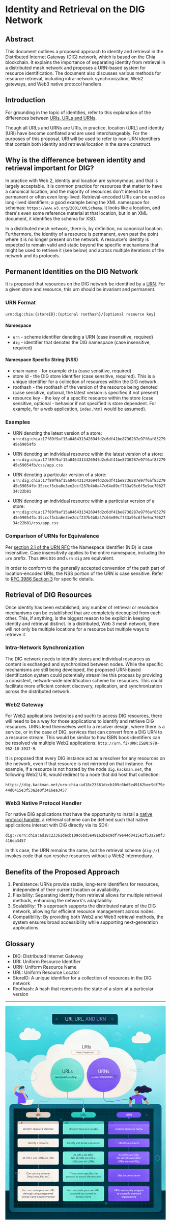 # Identity and Retrieval on the DIG Network

## Abstract

This document outlines a proposed approach to identity and retrieval in the Distributed Internet Gateway (DIG) network, which is based on the Chia blockchain. It explains the importance of separating identity from retrieval in a distributed mesh network and proposes a URN-based system for resource identification. The document also discusses various methods for resource retrieval, including intra-network synchronization, Web2 gateways, and Web3 native protocol handlers.

## Introduction

For grounding in the topic of identities, refer to this explanation of the differences between [URIs, URLs and URNs](https://auth0.com/blog/url-uri-urn-differences/).

Though all URLs and URNs are URIs, in practice, location (URL) and identity (URI) have become conflated and are used interchangeably. For the purposes of this proposal, URI will be used to refer to non-URN identifiers that contain both identity and retrieval/location in the same construct.

## Why is the difference between identity and retrieval important for DIG?

In practice with Web 2, identity and location are synonymous, and that is largely acceptable. It is common practice for resources that matter to have a canonical location, and the majority of resources don't intend to be permanent or often even long-lived. Retrieval-encoded URIs can be used as long-lived identifiers; a good example being the XML namespace for schemas: `https://www.w3.org/2001/XMLSchema`. It looks like a location, and there's even some reference material at that location, but in an XML document, it identifies the schema for XSD.

In a distributed mesh network, there is, by definition, no canonical location. Furthermore, the identity of a resource is permanent, even past the point where it is no longer present on the network. A resource's identity is expected to remain valid and static beyond the specific mechanisms that might be used to retrieve it (see below) and across multiple iterations of the network and its protocols.

## Permanent Identities on the DIG Network

It is proposed that resources on the DIG network be identified by a [URN](https://www.rfc-editor.org/rfc/rfc8141). For a given store and resource, this urn should be invariant and permanent.

### URN Format

`urn:dig:chia:{storeID}:{optional roothash}/{optional resource key}`

#### Namespace

- `urn` - scheme identifier denoting a URN (case insensitive, required)
- `dig` - identifier that denotes the DIG namespace (case insensitive, required)

#### Namespace Specific String (NSS)

- chain name - for example `chia` (case sensitive, required)
- store id - the DIG store identifier (case sensitive, required). This is a unique identifier for a collection of resources within the DIG network.
- roothash - the roothash of the version of the resource being denoted (case sensitive, optional, the latest version is specified if not present)
- resource key - the key of a specific resource within the store (case sensitive, optional - behavior if not specified is store dependent. For example, for a web application, `index.html` would be assumed).

### Examples

- URN denoting the latest version of a store:
`urn:dig:chia:17f89f9af15a046431342694fd2c6df41be8736287e97f6af8327945e59054fb`

- URN denoting an individual resource within the latest version of a store:
`urn:dig:chia:17f89f9af15a046431342694fd2c6df41be8736287e97f6af8327945e59054fb/css/app.css`

- URN denoting a particular version of a store:
`urn:dig:chia:17f89f9af15a046431342694fd2c6df41be8736287e97f6af8327945e59054fb:35cccf5cba6e3ee2dcf237b4b8a47c64e89cf733a95c6f5e9ac7062734c22b81`

- URN denoting an individual resource within a particular version of a store:
`urn:dig:chia:17f89f9af15a046431342694fd2c6df41be8736287e97f6af8327945e59054fb:35cccf5cba6e3ee2dcf237b4b8a47c64e89cf733a95c6f5e9ac7062734c22b81/css/app.css`

### Comparison of URNs for Equivalence

Per [section 2.1 of the URN RFC](https://www.rfc-editor.org/rfc/rfc8141#section-2.1) the Namespace Identifier (NID) is case insensitive. Case insensitivity applies to the entire namespace, including the `urn` prefix. Thus `URN:DIG` and `urn:dig` are equivalent.

In order to conform to the generally accepted convention of the path part of location-encoded URIs, the NSS portion of the URN is case sensitive. Refer to [RFC 3986 Section 3](https://www.rfc-editor.org/rfc/rfc3986#section-3) for specific details.

## Retrieval of DIG Resources

Once identity has been established, any number of retrieval or resolution mechanisms can be established that are completely decoupled from each other. This, if anything, is the biggest reason to be explicit in keeping identity and retrieval distinct. In a distributed, Web 3 mesh network, there will not only be multiple locations for a resource but multiple ways to retrieve it.

### Intra-Network Synchronization

The DIG network needs to identify stores and individual resources as content is exchanged and synchronized between nodes. While the specific mechanisms are still being developed, the proposed URN-based identification system could potentially streamline this process by providing a consistent, network-wide identification scheme for resources. This could facilitate more efficient content discovery, replication, and synchronization across the distributed network.

### Web2 Gateway

For Web2 applications (websites and such) to access DIG resources, there will need to be a way for those applications to identify and retrieve DIG resources. URNs lend themselves well to a resolver design, where there is a service, or in the case of DIG, services that can convert from a DIG URN to a resource stream. This would be similar to how ISBN book identifiers can be resolved via multiple Web2 applications: `http://urn.fi/URN:ISBN:978-952-10-3937-9`.

It is proposed that every DIG instance act as a resolver for any resources on the network, even if that resource is not mirrored on that instance. For example, if a resource is not hosted by the node `dig.kackman.net`, the following Web2 URL would redirect to a node that did host that collection:

`https://dig.kackman.net/urn:chia:ad18c23361decb109c6bd5e49162bec9df79e44d0415e3f53a2e0f3416ea3457`

### Web3 Native Protocol Handler

For native DIG applications that have the opportunity to install a [native protocol handler](https://blogs.windows.com/msedgedev/2022/01/20/getting-started-url-protocol-handlers-microsoft-edge/), a retrieval scheme can be defined such that native applications interact with DIG directly via its SDK:

`dig://urn:chia:ad18c23361decb109c6bd5e49162bec9df79e44d0415e3f53a2e0f3416ea3457`

In this case, the URN remains the same, but the retrieval scheme (`dig://`) invokes code that can resolve resources without a Web2 intermediary.

## Benefits of the Proposed Approach

1. Persistence: URNs provide stable, long-term identifiers for resources, independent of their current location or availability.
2. Flexibility: Separating identity from retrieval allows for multiple retrieval methods, enhancing the network's adaptability.
3. Scalability: This approach supports the distributed nature of the DIG network, allowing for efficient resource management across nodes.
4. Compatibility: By providing both Web2 and Web3 retrieval methods, the system ensures broad accessibility while supporting next-generation applications.

## Glossary

- DIG: Distributed Internet Gateway
- URI: Uniform Resource Identifier
- URN: Uniform Resource Name
- URL: Uniform Resource Locator
- StoreID: A unique identifier for a collection of resources in the DIG network
- Roothash: A hash that represents the state of a store at a particular version

---

![URI URL URN graphic](../assets/dip-0001/URI-URL-URN.png)
